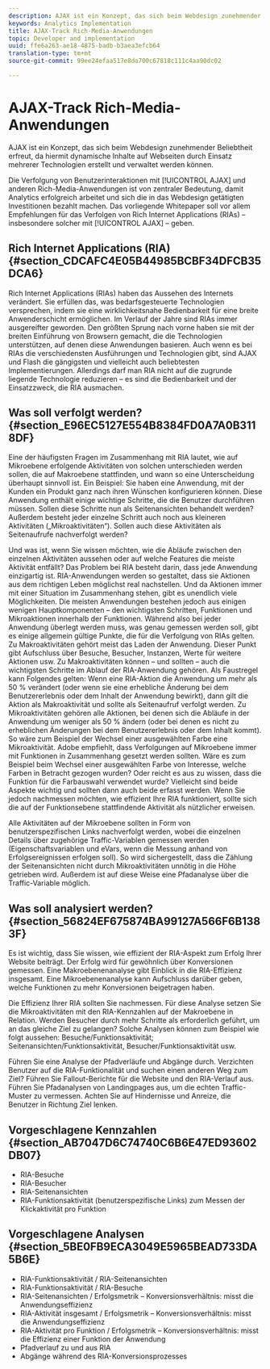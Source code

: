 ```yaml
---
description: AJAX ist ein Konzept, das sich beim Webdesign zunehmender Beliebtheit erfreut, da hiermit dynamische Inhalte auf Webseiten durch Einsatz mehrerer Technologien erstellt und verwaltet werden können.
keywords: Analytics Implementation
title: AJAX-Track Rich-Media-Anwendungen
topic: Developer and implementation
uuid: ffe6a263-ae18-4875-badb-b3aea3efcb64
translation-type: tm+mt
source-git-commit: 99ee24efaa517e8da700c67818c111c4aa90dc02

---
```



# AJAX-Track Rich-Media-Anwendungen

AJAX ist ein Konzept, das sich beim Webdesign zunehmender Beliebtheit erfreut, da hiermit dynamische Inhalte auf Webseiten durch Einsatz mehrerer Technologien erstellt und verwaltet werden können.

Die Verfolgung von Benutzerinteraktionen mit [!UICONTROL AJAX] und anderen Rich-Media-Anwendungen ist von zentraler Bedeutung, damit Analytics erfolgreich arbeitet und sich die in das Webdesign getätigten Investitionen bezahlt machen. Das vorliegende Whitepaper soll vor allem Empfehlungen für das Verfolgen von Rich Internet Applications (RIAs) – insbesondere solcher mit [!UICONTROL AJAX] – geben.

## Rich Internet Applications (RIA) {#section_CDCAFC4E05B44985BCBF34DFCB35DCA6}

Rich Internet Applications (RIAs) haben das Aussehen des Internets verändert. Sie erfüllen das, was bedarfsgesteuerte Technologien versprechen, indem sie eine wirklichkeitsnahe Bedienbarkeit für eine breite Anwenderschicht ermöglichen. Im Verlauf der Jahre sind RIAs immer ausgereifter geworden. Den größten Sprung nach vorne haben sie mit der breiten Einführung von Browsern gemacht, die die Technologien unterstützen, auf denen diese Anwendungen basieren. Auch wenn es bei RIAs die verschiedensten Ausführungen und Technologien gibt, sind AJAX und Flash die gängigsten und vielleicht auch beliebtesten Implementierungen. Allerdings darf man RIA nicht auf die zugrunde liegende Technologie reduzieren – es sind die Bedienbarkeit und der Einsatzzweck, die RIA ausmachen.

## Was soll verfolgt werden? {#section_E96EC5127E554B8384FD0A7A0B3118DF}

Eine der häufigsten Fragen im Zusammenhang mit RIA lautet, wie auf Mikroebene erfolgende Aktivitäten von solchen unterschieden werden sollen, die auf Makroebene stattfinden, und wann so eine Unterscheidung überhaupt sinnvoll ist. Ein Beispiel: Sie haben eine Anwendung, mit der Kunden ein Produkt ganz nach ihren Wünschen konfigurieren können. Diese Anwendung enthält einige wichtige Schritte, die die Benutzer durchführen müssen. Sollen diese Schritte nun als Seitenansichten behandelt werden? Außerdem besteht jeder einzelne Schritt auch noch aus kleineren Aktivitäten („Mikroaktivitäten“). Sollen auch diese Aktivitäten als Seitenaufrufe nachverfolgt werden?

Und was ist, wenn Sie wissen möchten, wie die Abläufe zwischen den einzelnen Aktivitäten aussehen oder auf welche Features die meiste Aktivität entfällt? Das Problem bei RIA besteht darin, dass jede Anwendung einzigartig ist. RIA-Anwendungen werden so gestaltet, dass sie Aktionen aus dem richtigen Leben möglichst real nachstellen. Und da Aktionen immer mit einer Situation im Zusammenhang stehen, gibt es unendlich viele Möglichkeiten. Die meisten Anwendungen bestehen jedoch aus einigen wenigen Hauptkomponenten – den wichtigsten Schritten, Funktionen und Mikroaktionen innerhalb der Funktionen. Während also bei jeder Anwendung überlegt werden muss, was genau gemessen werden soll, gibt es einige allgemein gültige Punkte, die für die Verfolgung von RIAs gelten.
Zu Makroaktivitäten gehört meist das Laden der Anwendung. Dieser Punkt gibt Aufschluss über Besuche, Besucher, Instanzen, Werte für weitere Aktionen usw. Zu Makroaktivitäten können – und sollten – auch die wichtigsten Schritte im Ablauf der RIA-Anwendung gehören. Als Faustregel kann Folgendes gelten: Wenn eine RIA-Aktion die Anwendung um mehr als 50 % verändert (oder wenn sie eine erhebliche Änderung bei dem Benutzererlebnis oder dem Inhalt der Anwendung bewirkt), dann gilt die Aktion als Makroaktivität und sollte als Seitenaufruf verfolgt werden.
Zu Mikroaktivitäten gehören alle Aktionen, bei denen sich die Abläufe in der Anwendung um weniger als 50 % ändern (oder bei denen es nicht zu erheblichen Änderungen bei dem Benutzererlebnis oder dem Inhalt kommt). So wäre zum Beispiel der Wechsel einer ausgewählten Farbe eine Mikroaktivität. Adobe empfiehlt, dass Verfolgungen auf Mikroebene immer mit Funktionen in Zusammenhang gesetzt werden sollten. Wäre es zum Beispiel beim Wechsel einer ausgewählten Farbe von Interesse, welche Farben in Betracht gezogen wurden? Oder reicht es aus zu wissen, dass die Funktion für die Farbauswahl verwendet wurde? Vielleicht sind beide Aspekte wichtig und sollten dann auch beide erfasst werden. Wenn Sie jedoch nachmessen möchten, wie effizient Ihre RIA funktioniert, sollte sich die auf der Funktionsebene stattfindende Aktivität als nützlicher erweisen.

Alle Aktivitäten auf der Mikroebene sollten in Form von benutzerspezifischen Links nachverfolgt werden, wobei die einzelnen Details über zugehörige Traffic-Variablen gemessen werden (Eigenschaftsvariablen und eVars, wenn die Messung anhand von Erfolgsereignissen erfolgen soll). So wird sichergestellt, dass die Zählung der Seitenansichten nicht durch Mikroaktivitäten unnötig in die Höhe getrieben wird. Außerdem ist auf diese Weise eine Pfadanalyse über die Traffic-Variable möglich.

## Was soll analysiert werden? {#section_56824EF675874BA99127A566F6B1383F}

Es ist wichtig, dass Sie wissen, wie effizient der RIA-Aspekt zum Erfolg Ihrer Website beiträgt. Der Erfolg wird für gewöhnlich über Konversionen gemessen. Eine Makroebenenanalyse gibt Einblick in die RIA-Effizienz insgesamt. Eine Mikroebenenanalyse kann Aufschluss darüber geben, welche Funktionen zu mehr Konversionen beigetragen haben.

Die Effizienz Ihrer RIA sollten Sie nachmessen. Für diese Analyse setzen Sie die Mikroaktivitäten mit den RIA-Kennzahlen auf der Makroebene in Relation. Werden Besucher durch mehr Schritte als erforderlich geführt, um an das gleiche Ziel zu gelangen? Solche Analysen können zum Beispiel wie folgt aussehen: Besuche/Funktionsaktivität; Seitenansichten/Funktionsaktivität, Besucher/Funktionsaktivität usw.

Führen Sie eine Analyse der Pfadverläufe und Abgänge durch. Verzichten Benutzer auf die RIA-Funktionalität und suchen einen anderen Weg zum Ziel? Führen Sie Fallout-Berichte für die Website und den RIA-Verlauf aus. Führen Sie Pfadanalysen von Landingpages aus, um die echten Traffic-Muster zu vermessen. Achten Sie auf Hindernisse und Anreize, die Benutzer in Richtung Ziel lenken.

## Vorgeschlagene Kennzahlen {#section_AB7047D6C74740C6B6E47ED93602DB07}

* RIA-Besuche
* RIA-Besucher
* RIA-Seitenansichten
* RIA-Funktionsaktivität (benutzerspezifische Links) zum Messen der Klickaktivität pro Funktion

## Vorgeschlagene Analysen {#section_5BE0FB9ECA3049E5965BEAD733DA5B6E}

* RIA-Funktionsaktivität / RIA-Seitenansichten
* RIA-Funktionsaktivität / RIA-Besuche
* RIA-Seitenansichten / Erfolgsmetrik – Konversionsverhältnis: misst die Anwendungseffizienz
* RIA-Aktivität insgesamt / Erfolgsmetrik – Konversionsverhältnis: misst die Anwendungseffizienz
* RIA-Aktivität pro Funktion / Erfolgsmetrik – Konversionsverhältnis: misst die Effizienz einer Funktion der Anwendung
* Pfadverlauf zu und aus RIA
* Abgänge während des RIA-Konversionsprozesses

